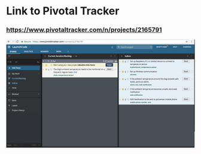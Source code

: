 # Link to Pivotal Tracker
### https://www.pivotaltracker.com/n/projects/2165791

![PivotalTracker](Project2165791.png)

